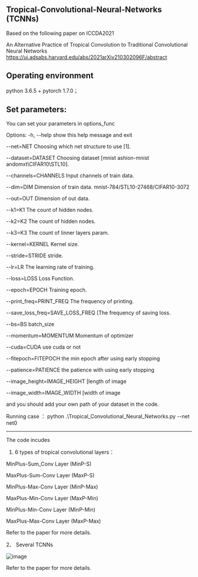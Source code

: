 Tropical-Convolutional-Neural-Networks (TCNNs)
-----------------------------------------------------------------------------------------------------------------------------------------------
Based on the following paper on ICCDA2021

An Alternative Practice of Tropical Convolution to Traditional Convolutional Neural Networks
https://ui.adsabs.harvard.edu/abs/2021arXiv210302096F/abstract


Operating environment
-----------------------------------------------------------------------------------------------------------------------------------------------
python 3.6.5 + pytorch 1.7.0；


Set parameters:
-----------------------------------------------------------------------------------------------------------------------------------------------
You can set your parameters in options_func

Options:
  -h, --help            show this help message and exit
  
  --net=NET             Choosing which net structure to use [1].
  
  --dataset=DATASET     Choosing  dataset [mnist ashion-mnist andomxt\CIFAR10\STL10\].
  
  --channels=CHANNELS   Input channels of train data.
  
  --dim=DIM             Dimension of train data. mnist-784/STL10-27468/CIFAR10-3072
                        
  --out=OUT             Dimension of out data.
  
  --k1=K1               The count of hidden nodes.
  
  --k2=K2               The count of hidden nodes.
  
  --k3=K3               The count of linner layers param.
  
  --kernel=KERNEL       Kernel size.
  
  --stride=STRIDE       stride.
  
  --lr=LR               The learning rate of training.
  
  --loss=LOSS           Loss Function.
  
  --epoch=EPOCH         Training epoch.
  
  --print_freq=PRINT_FREQ The frequency of printing.
  
  --save_loss_freq=SAVE_LOSS_FREQ [The frequency of saving loss.
  
  --bs=BS               batch_size
  
  --momentum=MOMENTUM   Momentum of optimizer
  
  --cuda=CUDA           use cuda or not
  
  --fitepoch=FITEPOCH   the min epoch after using early stopping
  
  --patience=PATIENCE   the patience with using early stopping
  
  --image_height=IMAGE_HEIGHT [length of image
  
  --image_width=IMAGE_WIDTH [width of image
  
and you should add your own path of your dataset in the code.


Running case ： python .\Tropical_Convolutional_Neural_Networks.py --net net0

-----------------------------------------------------------------------------------------------------------------------------------------------

The code incudes

1.  6 types of tropical convolutional layers：

MinPlus-Sum_Conv Layer (MinP-S)

MaxPlus-Sum-Conv Layer (MaxP-S)

MinPlus-Max-Conv Layer (MinP-Max)

MaxPlus-Min-Conv Layer (MaxP-Min)

MinPlus-Min-Conv Layer (MinP-Min)

MaxPlus-Max-Conv Layer (MaxP-Max)

Refer to the paper for more details.

2、 Several TCNNs

![image](https://user-images.githubusercontent.com/86921131/124767651-94beed00-df6a-11eb-8748-63f7a62282ee.png)


Refer to the paper for more details.
